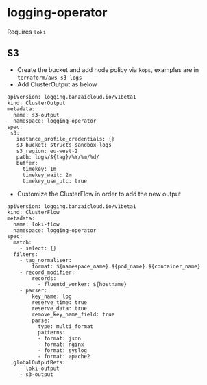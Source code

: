 # logging-operator
Requires `loki`
## S3
- Create the bucket and add node policy via `kops`, examples are in `terraform/aws-s3-logs`
- Add ClusterOutput as below
```
apiVersion: logging.banzaicloud.io/v1beta1
kind: ClusterOutput
metadata:
  name: s3-output
  namespace: logging-operator
spec:
 s3:
   instance_profile_credentials: {}
   s3_bucket: structs-sandbox-logs
   s3_region: eu-west-2
   path: logs/${tag}/%Y/%m/%d/
   buffer:
     timekey: 1m
     timekey_wait: 2m
     timekey_use_utc: true
```
- Customize the ClusterFlow in order to add the new output
```
apiVersion: logging.banzaicloud.io/v1beta1
kind: ClusterFlow
metadata:
  name: loki-flow
  namespace: logging-operator
spec:
  match:
    - select: {}
  filters:
    - tag_normaliser:
        format: ${namespace_name}.${pod_name}.${container_name}
    - record_modifier:
        records:
          - fluentd_worker: ${hostname}
    - parser:
        key_name: log
        reserve_time: true
        reserve_data: true
        remove_key_name_field: true
        parse:
          type: multi_format
          patterns:
          - format: json
          - format: nginx
          - format: syslog
          - format: apache2
  globalOutputRefs:
    - loki-output
    - s3-output
``` 
